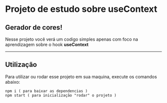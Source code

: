 # Projeto de estudo sobre useContext

## Gerador de cores!
<p> Nesse projeto você verá um codigo simples apenas com foco na aprendizagem sobre o hook <strong>useContext</strong></p>

---
## Utilização
<p> Para utilizar ou rodar esse projeto em sua maquina, execute os comandos abaixo: </p>
    
    npm i ( para baixar as dependencias )  
    npm start ( para inicialização "rodar" o projeto )
